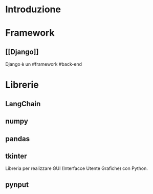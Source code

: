 # Introduzione
# Framework
## [[Django]]
Django è un #framework #back-end 

# Librerie
## LangChain
## numpy
## pandas

## tkinter
Libreria per realizzare GUI (Interfacce Utente Grafiche) con Python.

## pynput

